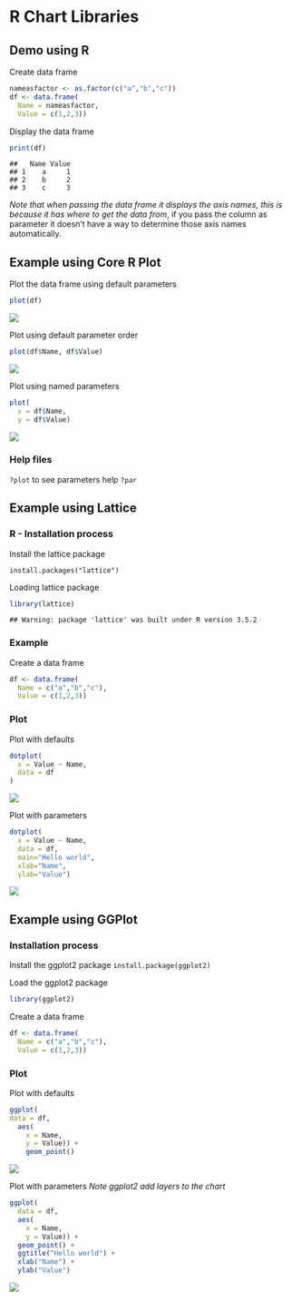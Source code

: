 # R Chart Libraries


## Demo using R

Create data frame

``` r
nameasfactor <- as.factor(c("a","b","c"))
df <- data.frame(
  Name = nameasfactor,
  Value = c(1,2,3))
```

Display the data frame

``` r
print(df)
```

    ##   Name Value
    ## 1    a     1
    ## 2    b     2
    ## 3    c     3

*Note that when passing the data frame it displays the axis names, this
is because it has where to get the data from*, if you pass the column as
parameter it doesn’t have a way to determine those axis names
automatically.

## Example using Core R Plot

Plot the data frame using default parameters

``` r
plot(df)
```

![](../../images/statistics/basic_plot_1.png)<!-- -->

Plot using default parameter order

``` r
plot(df$Name, df$Value)
```

![](../../images/statistics/basic_plot_2.png)<!-- -->

Plot using named parameters

``` r
plot(  
  x = df$Name,
  y = df$Value)
```

![](../../images/statistics/basic_plot_3.png)<!-- -->


### Help files

`?plot` to see parameters help `?par`

## Example using Lattice

### R - Installation process

Install the lattice package

`install.packages("lattice")`

Loading lattice package

``` r
library(lattice)
```

    ## Warning: package 'lattice' was built under R version 3.5.2

### Example

Create a data frame

``` r
df <- data.frame(
  Name = c("a","b","c"),
  Value = c(1,2,3))
```

### Plot

Plot with defaults

``` r
dotplot(
  x = Value ~ Name,
  data = df
)
```

![](./../../images/statistics/lattice_1.png)

Plot with parameters

``` r
dotplot(
  x = Value ~ Name,
  data = df,
  main="Hello world",
  xlab="Name",
  ylab="Value")
```

![](../../images/statistics/lattice_2.png)

## Example using GGPlot

### Installation process

Install the ggplot2 package
`install.package(ggplot2)`

Load the ggplot2 package

``` r
library(ggplot2)
```

Create a data frame

``` r
df <- data.frame(
  Name = c("a","b","c"),
  Value = c(1,2,3))
```

### Plot

Plot with defaults

``` r
ggplot(
data = df,
  aes(
    x = Name,
    y = Value)) +
    geom_point()
```

![](../../images/statistics/ggplot_1.png)

Plot with parameters
*Note ggplot2 add layers to the chart*

``` r
ggplot(
  data = df,
  aes(
    x = Name,
    y = Value)) +
  geom_point() +
  ggtitle("Hello world") + 
  xlab("Name") +
  ylab("Value")
```

![](../../images/statistics/ggplot_2.png)
